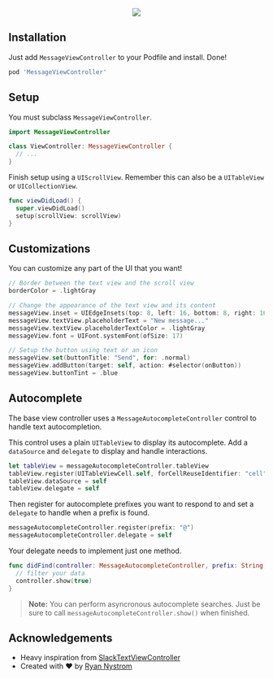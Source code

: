 <p align="center">
  <img src="/animation.gif" />
</p>

## Installation

Just add `MessageViewController` to your Podfile and install. Done!

```ruby
pod 'MessageViewController'
```

## Setup

You must subclass `MessageViewController`.

```swift
import MessageViewController

class ViewController: MessageViewController {
  // ...
}
```

Finish setup using a `UIScrollView`. Remember this can also be a `UITableView` or `UICollectionView`.

```swift
func viewDidLoad() {
  super.viewDidLoad()
  setup(scrollView: scrollView)
}
```

## Customizations

You can customize any part of the UI that you want!

```swift
// Border between the text view and the scroll view
borderColor = .lightGray

// Change the appearance of the text view and its content
messageView.inset = UIEdgeInsets(top: 8, left: 16, bottom: 8, right: 16)
messageView.textView.placeholderText = "New message..."
messageView.textView.placeholderTextColor = .lightGray
messageView.font = UIFont.systemFont(ofSize: 17)

// Setup the button using text or an icon
messageView.set(buttonTitle: "Send", for: .normal)
messageView.addButton(target: self, action: #selector(onButton))
messageView.buttonTint = .blue
```

## Autocomplete

The base view controller uses a `MessageAutocompleteController` control to handle text autocompletion.

This control uses a plain `UITableView` to display its autocomplete. Add a `dataSource` and `delegate` to display and handle interactions.

```swift
let tableView = messageAutocompleteController.tableView
tableView.register(UITableViewCell.self, forCellReuseIdentifier: "cell")
tableView.dataSource = self
tableView.delegate = self
```

Then register for autocomplete prefixes you want to respond to and set a `delegate` to handle when a prefix is found.

```swift
messageAutocompleteController.register(prefix: "@")
messageAutocompleteController.delegate = self
```

Your delegate needs to implement just one method.

```swift
func didFind(controller: MessageAutocompleteController, prefix: String, word: String) {
  // filter your data
  controller.show(true)
}
```

> **Note:** You can perform asyncronous autocomplete searches. Just be sure to call `messageAutocompleteController.show()` when finished.

## Acknowledgements

- Heavy inspiration from [SlackTextViewController](https://github.com/slackhq/SlackTextViewController)
- Created with ❤️ by [Ryan Nystrom](https://twitter.com/_ryannystrom)
